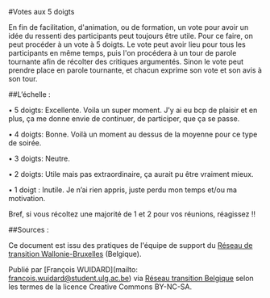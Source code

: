 #Votes aux 5 doigts

En fin de facilitation, d'animation, ou de formation, un vote pour avoir un idée du ressenti des participants peut toujours être utile. Pour ce faire, on peut procéder à un vote à 5 doigts. Le vote peut avoir lieu pour tous les participants en même temps, puis l'on procédera à un tour de parole tournante afin de récolter des critiques argumentés. Sinon le vote peut prendre place en parole tournante, et chacun exprime son vote et son avis à son tour.  

##L’échelle :

•	5 doigts: Excellente. Voila un super moment. J'y ai eu bcp de plaisir et en plus, ça me donne envie de continuer, de participer, que ça se passe.

•	4 doigts: Bonne. Voilà un moment au dessus de la moyenne pour ce type de soirée.  

•	3 doigts: Neutre.

•	2 doigts: Utile mais pas extraordinaire, ça aurait pu être vraiment mieux.

•	1 doigt : Inutile. Je n’ai rien appris, juste perdu mon temps et/ou ma motivation.

Bref, si vous récoltez une majorité de 1 et 2 pour vos réunions, réagissez !!

##Sources : 

Ce document est issu des pratiques de l'équipe de support du [Réseau de transition Wallonie-Bruxelles](http://www.reseautransition.be/) (Belgique). 

Publié par [François WUIDARD](mailto: francois.wuidard@student.ulg.ac.be) via [Réseau transition Belgique]( http://www.reseautransition.be/) selon les termes de la licence Creative Commons BY-NC-SA. 
